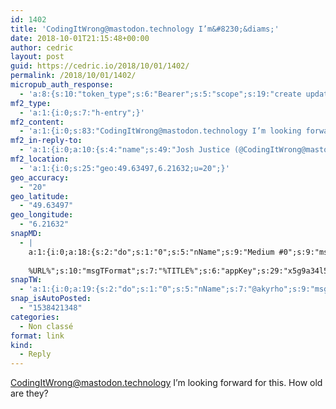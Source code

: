 ```yaml
---
id: 1402
title: 'CodingItWrong@mastodon.technology I’m&#8230;&diams;'
date: 2018-10-01T21:15:48+00:00
author: cedric
layout: post
guid: https://cedric.io/2018/10/01/1402/
permalink: /2018/10/01/1402/
micropub_auth_response:
  - 'a:8:{s:10:"token_type";s:6:"Bearer";s:5:"scope";s:19:"create update media";s:2:"me";s:18:"https://cedric.io/";s:9:"issued_by";s:45:"https://cedric.io/wp-json/indieauth/1.0/token";s:9:"client_id";s:21:"https://quill.p3k.io/";s:9:"issued_at";i:1538118744;s:4:"user";i:1;s:13:"last_accessed";i:1538421346;}'
mf2_type:
  - 'a:1:{i:0;s:7:"h-entry";}'
mf2_content:
  - 'a:1:{i:0;s:83:"CodingItWrong@mastodon.technology I’m looking forward for this. How old are they?";}'
mf2_in-reply-to:
  - 'a:1:{i:0;a:10:{s:4:"name";s:49:"Josh Justice (@CodingItWrong@mastodon.technology)";s:7:"summary";s:131:"My two kids are playing by themselves and my wife and I are getting stuff done. This is literally the first time this has happened.";s:8:"featured";s:110:"https://static.mastodon.technology/accounts/avatars/000/035/292/original/75529746d0976f22f846dec095dd067e.jpeg";s:11:"publication";s:23:"Mastodon for Tech Folks";s:5:"photo";a:1:{i:0;s:110:"https://static.mastodon.technology/accounts/avatars/000/035/292/original/75529746d0976f22f846dec095dd067e.jpeg";}s:3:"url";s:61:"https://mastodon.technology/@CodingItWrong/100816148803847965";s:4:"type";s:5:"entry";s:9:"published";s:25:"2018-09-30T18:32:28+00:00";s:7:"updated";s:25:"2018-09-30T18:32:28+00:00";s:6:"author";a:3:{s:4:"type";s:4:"card";s:4:"name";s:12:"Josh Justice";s:5:"photo";s:110:"https://static.mastodon.technology/accounts/avatars/000/035/292/original/75529746d0976f22f846dec095dd067e.jpeg";}}}'
mf2_location:
  - 'a:1:{i:0;s:25:"geo:49.63497,6.21632;u=20";}'
geo_accuracy:
  - "20"
geo_latitude:
  - "49.63497"
geo_longitude:
  - "6.21632"
snapMD:
  - |
    a:1:{i:0;a:18:{s:2:"do";s:1:"0";s:5:"nName";s:9:"Medium #0";s:9:"msgFormat";s:19:"%FULLTEXT%
    
    %URL%";s:10:"msgTFormat";s:7:"%TITLE%";s:6:"appKey";s:29:"x5g9a34l5z294i5y2q284e4g54454";s:6:"appSec";s:85:"d3h0a44e4s2b4i5u2r234m5f5b4v2l5q2a444h574347464a454x2w20374447494c484b4w2c464f5u2d4z2";s:8:"inclTags";s:1:"1";s:7:"fltrsOn";i:0;s:5:"fltrs";a:0:{}s:7:"proxyOn";i:0;s:7:"useSURL";i:0;s:1:"v";i:350;s:4:"publ";s:1:"0";s:11:"accessToken";s:65:"2353413aa5437433e5648ccf74a16119308317c52d1a24d8ed99f26add037528a";s:12:"appAppUserID";s:65:"104b21fd8da79171a6e7bf800d03b4b761204f242935e05d2d86850a6b1635f77";s:14:"appAppUserName";s:26:"Cédric Bousmanne (akyrho)";s:13:"appAppUserURL";s:26:"https://medium.com/@akyrho";s:7:"pubList";a:0:{}}}
snapTW:
  - 'a:1:{i:0;a:19:{s:2:"do";s:1:"0";s:5:"nName";s:7:"@akyrho";s:9:"msgFormat";s:26:"%TITLE%. %EXCERPT% - %URL%";s:6:"appKey";s:55:"x5g9a8325v2y475r3c4m48584n53446p423r3r5u3e356j5j3k4r2p3";s:6:"appSec";s:105:"d3h0a94o46415u594v3q5l5n5l4r4x474x4j484o473u4i5w2m4k494z2k344n306n5r3l5v2s554p4n3p3k45495c3z4v4d3m3u5w525";s:7:"fltrsOn";i:0;s:5:"fltrs";a:0:{}s:7:"proxyOn";i:0;s:7:"useSURL";i:0;s:1:"v";i:350;s:5:"twURL";s:25:"http://twitter.com/akyrho";s:11:"accessToken";s:50:"6678782-Eyg60SCeh7762DEIsYtTPD5GVeOuSN8ATMdF2Lpppe";s:14:"accessTokenSec";s:45:"PgGDCbcYLJnR5esZjY9ID72A33mUNCYnQwaQTBsojSJNa";s:5:"tw140";i:0;s:10:"riComments";s:1:"1";s:11:"riCommentsM";s:1:"1";s:12:"riCommentsAA";s:1:"1";s:8:"attchImg";s:1:"1";s:9:"wpImgSize";s:4:"full";}}'
snap_isAutoPosted:
  - "1538421348"
categories:
  - Non classé
format: link
kind:
  - Reply
---
```

CodingItWrong@mastodon.technology I’m looking forward for this. How old are they?

</p>
